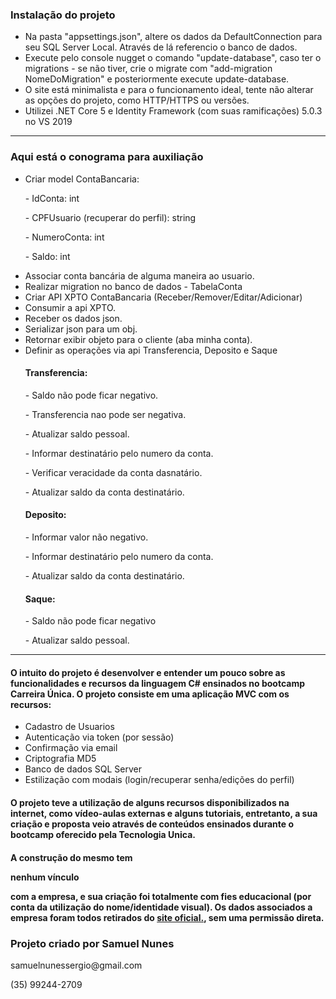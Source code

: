 <h3>Instalação do projeto</h3>
<ul>
    <li> Na pasta "appsettings.json", altere os dados da DefaultConnection para seu SQL Server Local. Através de lá referencio o banco de dados. </li>
    <li> Execute pelo console nugget o comando "update-database", caso ter o migrations - se não tiver, crie o migrate com "add-migration NomeDoMigration" e posteriormente execute update-database.</li>
    <li> O site está minimalista e para o funcionamento ideal, tente não alterar as opções do projeto, como HTTP/HTTPS ou versões.</li>
    <li> Utilizei .NET Core 5 e Identity Framework (com suas ramificações) 5.0.3 no VS 2019 </li>
</ul>
<hr/>
<h3>Aqui está o conograma para auxiliação</h3>
<ul>
    <li>Criar model ContaBancaria:
        <p>- IdConta: int</p>
        <p>- CPFUsuario (recuperar do perfil): string</p>				
        <p>- NumeroConta: int	</p>
        <p>- Saldo: int</p>
    </li>
    <li> Associar conta bancária de alguma maneira ao usuario.</li>
    <li> Realizar migration no banco de dados - TabelaConta</li>
    <li> Criar API XPTO ContaBancaria (Receber/Remover/Editar/Adicionar)</li>
    <li> Consumir a api XPTO.</li>
    <li> Receber os dados json.</li>
    <li> Serializar json para um obj.</li>
    <li> Retornar exibir objeto para o cliente (aba minha conta).</li>
    <li> Definir as operações via api Transferencia, Deposito e Saque
        <h4><b>Transferencia:</b></h4>
        <p>- Saldo não pode ficar negativo.</p>
        <p>- Transferencia nao pode ser negativa.</p>
        <p>- Atualizar saldo pessoal.</p>
        <p>- Informar destinatário pelo numero da conta.</p>
        <p>- Verificar veracidade da conta dasnatário.</p>
        <p>- Atualizar saldo da conta destinatário.</p>
        <h4><b>Deposito:</b></h4>
        <p>- Informar valor não negativo.</p>
        <p>- Informar destinatário pelo numero da conta.</p>
        <p>- Atualizar saldo da conta destinatário.</p>
        <h4><b>Saque: </b></h4>
        <p>- Saldo não pode ficar negativo</p>
        <p>- Atualizar saldo pessoal.</p>
    </li>
</ul>  
<hr/>

<h4>O intuito do projeto é desenvolver e entender um pouco sobre as funcionalidades e recursos da linguagem C# ensinados no bootcamp Carreira Única. O projeto consiste em uma aplicação MVC com os recursos:</h4>
<ul>
    <li> Cadastro de Usuarios
    <li> Autenticação via token (por sessão)
    <li> Confirmação via email
    <li> Criptografia MD5
    <li> Banco de dados SQL Server
    <li> Estilização com modais (login/recuperar senha/edições do perfil)
</ul>

<h4>O projeto teve a utilização de alguns recursos disponibilizados na internet, como vídeo-aulas externas e alguns tutoriais, entretanto, a sua criação e proposta veio através de conteúdos ensinados durante o bootcamp oferecido pela Tecnologia Unica.<h4>

<p>A construção do mesmo tem <p>nenhum vínculo</p> com a empresa, e sua criação foi totalmente com fies educacional (por conta da utilização do nome/identidade visual). Os dados associados a empresa foram todos retirados do <a href="https://www.tecnologiaunica.com.br/">site oficial.</a>, sem uma permissão direta.</p>

<h3>Projeto criado por Samuel Nunes</h3>
<p>samuelnunessergio@gmail.com</p>
<p>(35) 99244-2709</p>


